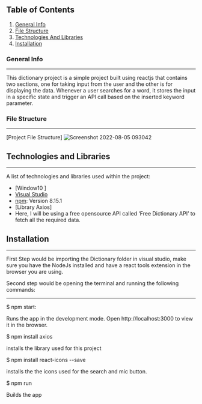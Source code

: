 ## Table of Contents
1. [General Info](#general-info)
2. [File Structure](#file-structure)
4. [Technologies And Libraries](#technologies-and-libraries)
5. [Installation](#installation)


### General Info
***
This dictionary project is a simple project built using reactjs that contains two sections, one for taking input from the user and the other is for displaying the data. Whenever a user searches for a word, it stores the input in a specific state and trigger an API call based on the inserted keyword parameter. 

### File Structure
***
[Project File Structure]
![Screenshot 2022-08-05 093042](https://user-images.githubusercontent.com/110601296/183015975-c5d4d416-aa38-4f27-997b-0585c3ef47c5.png)


## Technologies and Libraries 
***
A list of technologies and libraries used within the project:
* [Window10 ]
* [Visual Studio ](https://code.visualstudio.com) 
* [npm](https://nodejs.org): Version 8.15.1
* [Library Axios]
* Here, I will be using a free opensource API called ‘Free Dictionary API’ to fetch all the required data.
## Installation
***
First Step would be importing the Dictionary folder in visual studio, make sure you have the NodeJs installed and have a react tools extension in the browser you are using.

Second step would be opening the terminal and running the following commands:
***
$ npm start:

Runs the app in the development mode. 
Open http://localhost:3000 to view it in the browser.

$ npm install axios

installs the library used for this project

$ npm install react-icons --save

installs the the icons used for the search and mic button.


$ npm run

Builds the app 



